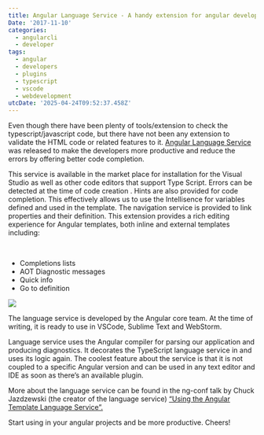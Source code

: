 ```yaml
---
title: Angular Language Service - A handy extension for angular developers
Date: '2017-11-10'
categories:
  - angularcli
  - developer
tags:
  - angular
  - developers
  - plugins
  - typescript
  - vscode
  - webdevelopment
utcDate: '2025-04-24T09:52:37.458Z'
---
```


Even though there have been plenty of tools/extension to check the typescript/javascript code, but there have not been any extension to validate the HTML code or related features to it. [Angular Language Service](https://marketplace.visualstudio.com/items?itemName=Angular.ng-template) was released to make the developers more productive and reduce the errors by offering better code completion.

This service is available in the market place for installation for the Visual Studio as well as other code editors that support Type Script. Errors can be detected at the time of code creation . Hints are also provided for code completion. This effectively allows us to use the Intellisence for variables defined and used in the template. The navigation service is provided to link properties and their definition. This extension provides a rich editing experience for Angular templates, both inline and external templates including:

 

- Completions lists
- AOT Diagnostic messages
- Quick info
- Go to definition

[![](https://sajeetharan.wordpress.com/wp-content/uploads/2017/11/c8c31-language-service.gif?w=300)](https://sajeetharan.wordpress.com/wp-content/uploads/2017/11/c8c31-language-service.gif)

The language service is developed by the Angular core team. At the time of writing, it is ready to use in VSCode, Sublime Text and WebStorm.

Language service uses the Angular compiler for parsing our application and producing diagnostics. It decorates the TypeScript language service in and uses its logic again. The coolest feature about the service is that it is not coupled to a specific Angular version and can be used in any text editor and IDE as soon as there’s an available plugin.

More about the language service can be found in the ng-conf talk by Chuck Jazdzewski (the creator of the language service) [“Using the Angular Template Language Service”.](https://www.youtube.com/watch?v=ez3R0Gi4z5A)

Start using in your angular projects and be more productive. Cheers!
